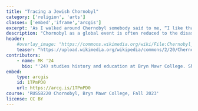 ```yaml
---
title: "Tracing a Jewish Chornobyl"
category: ['religion', 'arts']
classes: ['embed','iframe','arcgis']
excerpt: 'As I walked around Chernobyl somebody said to me, “I like that people are walking around like there wasn’t a tragedy."'
description: "Chornobyl as a global event is often reduced to the disaster and tragedies following the nuclear meltdown on April 26, 1986. The longer history of the city and the town it was born out of are rarely discussed. This project forwards a Jewish history of the region through the archive and descendants journey with the traces and Exclusion Zone."
header:
    #overlay_image: "https://commons.wikimedia.org/wiki/File:Chernobyl_Maggid_tzion_Anatevka.jpg"
    teaser: "https://upload.wikimedia.org/wikipedia/commons/2/20/Chernobyl_Maggid_tzion_Anatevka.jpg"
contributors:
    - name: MK '24
      bio: "'24) studies history and education at Bryn Mawr College. She is a part of Jewish Voice for Peace."
embed:
    type: arcgis
    id: 1TPmPD0
    url: https://arcg.is/1TPmPD0
course: 'RUSSB220 Chornobyl, Bryn Mawr College, Fall 2023'
license: CC BY
---
```

